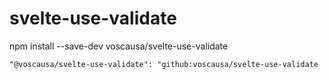 # svelte-use-validate


npm install --save-dev voscausa/svelte-use-validate

    "@voscausa/svelte-use-validate": "github:voscausa/svelte-use-validate